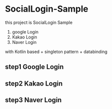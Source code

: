 # SocialLogin-Sample

this project is SocialLogin Sample

1. google Login
2. Kakao Login
3. Naver Login

with Kotlin based + singleton pattern + databinding

## step1 Google Login

## step2 Kakao Login

## step3 Naver Login
